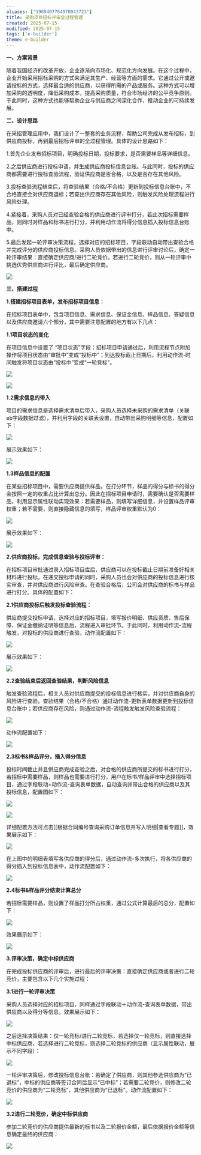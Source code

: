 ```yaml
---
aliases: ["1969407784970943723"]
title: 采购项目招标评审全过程管理
created: 2025-07-15
modified: 2025-07-15
tags: ['e-builder']
theme: e-builder
---
```


**一、方案背景**

随着我国经济的改革开放，企业逐渐向市场化、规范化方向发展。在这个过程中，企业开始采用招标采购的方式来满足其生产、经营等方面的需求。它通过公开或邀请投标的方式，选择最合适的供应商，以获得所需的产品或服务。这种方式可以增加采购的透明度，降低采购成本，提高采购质量，符合市场经济的公平竞争原则。于此同时，这种方式也能够帮助企业与供应商之间深化合作，推动企业的可持续发展。

**二、设计思路**

在采招管理应用中，我们设计了一整套的业务流程，帮助公司完成从发布招标，到供应商投标，再到最后招标评审的全过程管理。具体的设计思路如下：

1.首先企业发布招标项目，明确投标日期，投标要求，是否需要样品等详细信息。

2.之后供应商进行投标申请，并生成供应商投标信息台账。与此同时，投标的供应商都需要进行投标查验流程，验证供应商是否合格，以及是否存在其他风险。

3.投标查验流程结束后，将查验结果（合格/不合格）更新到投标信息台账中，不合格直接会对供应商退标；若查出供应商存在其他风险，则触发风险处理流程进行风险处理。

4.紧接着，采购人员对已经查验合格的供应商进行评审打分，若此次招标需要样品，则同时对样品和标书进行打分，并利用动作流将得分信息插入投标信息台账中。

5.最后发起一轮评审决策流程，选择对应的招标项目，字段联动自动带出查验合格并完成评分的供应商投标信息。采购人员依据带出的信息进行评审讨论后，确定一轮评审结果：直接确定供应商/进行二轮竞价。若进行二轮竞价，则从一轮评审中挑选优秀供应商进行评比，最后确定供应商。

![](https://myhelpdoc.oss-cn-heyuan.aliyuncs.com/mdimages/cf4a469ffca9528e3ce4ed7cfd386ac8.jpg)

**三、搭建过程**

**1.搭建招标项目表单，发布招标项目信息：**

在招标项目表单中，包含项目信息、需求信息、保证金信息、样品信息、答疑信息以及供应商邀请六个部分，其中需要注意配置的地方有以下几点：

**1.1项目状态的变化**

在项目信息中设置了 “项目状态”字段：招标项目申请通过后，利用流程节点附加操作将项目状态由“审批中”变成“投标中”；到达投标截止日期后，利用动作流-时间触发将项目状态由“投标中”变成“一轮竞标”。

![](https://myhelpdoc.oss-cn-heyuan.aliyuncs.com/mdimages/aa12ea2aabe72cbde9a3e0a7b936b1d1.jpg)

![](https://myhelpdoc.oss-cn-heyuan.aliyuncs.com/mdimages/a035a0a782453bf373336c3d53347657.jpg)

**1.2需求信息的带入**

项目的需求信息是选择需求清单后带入，采购人员选择未采购的需求清单（关联eb字段数据过滤），并利用字段的关联表设置，自动带出采购明细等信息，配置如下：

![](https://myhelpdoc.oss-cn-heyuan.aliyuncs.com/mdimages/dc3e6650c9691c61c642a8c93055d156.jpg)

展示效果如下：

![](https://myhelpdoc.oss-cn-heyuan.aliyuncs.com/mdimages/715e89c0cab6ae7e10047519e0b5a3d0.jpg)

**1.3样品信息的配置**

在某些招标项目中，需要供应商提供样品，在打分环节，样品的得分与标书的得分会按照一定的权重占比计算出总分。因此在招标项目申请时，需要确认是否需要样品，利用显示属性联动实现效果：若需要样品，则填写详细信息，并设置样品评审权重；若不需要，则直接隐藏信息的填写，样品评审权重默认为0：

![](https://myhelpdoc.oss-cn-heyuan.aliyuncs.com/mdimages/1baef5fe335f4b9352f5eb1d79256e30.jpg)

展示效果如下：

![](https://myhelpdoc.oss-cn-heyuan.aliyuncs.com/mdimages/651e37f6ebcb265415407cb98687df2a.jpg)

**2.供应商投标，完成信息查验与投标评审：**

在招标项目审批通过录入招标项目库后，供应商可以在投标截止日期前准备好相关材料进行投标。在递交投标申请的同时，采购人员也会对供应商的投标信息进行核实审查，并对供应商进行风险审查。在查验合格后，公司会对供应商的标书与样品进行打分。具体的配置如下：

**2.1供应商投标后触发投标查验流程：**

供应商提交投标申请，选择对应的招标项目，填写报价明细、供应资质、售后保障、保证金缴纳证明等信息后，流程进入审批环节。于此同时，利用动作流-流程触发，对投标的供应商进行查验，动作流配置如下：

![](https://myhelpdoc.oss-cn-heyuan.aliyuncs.com/mdimages/31e3a3151c89dcb84d1ee4e356028581.jpg)

展示效果如下：

![](https://myhelpdoc.oss-cn-heyuan.aliyuncs.com/mdimages/f2d68c85d2fc4dc25947d7f2a07afe2f.jpg)

**2.2查验结束后返回查验结果，判断风险信息**

触发查验流程后，相关人员对供应商提交的投标信息进行核实，并对供应商自身的风险进行查验。查验结果（合格/不合格）通过动作流-更新表单数据更新到投标信息台账中；若供应商存在风险，则通过动作流-流程触发触发风险查验流程：

![](https://myhelpdoc.oss-cn-heyuan.aliyuncs.com/mdimages/18e1ade5ef28f64bfe3d4f640bd177fb.jpg)

动作流配置如下：

![](https://myhelpdoc.oss-cn-heyuan.aliyuncs.com/mdimages/6fb1851440fbe5533708d4136a55a00b.jpg)

**2.3标书&样品评分，插入得分信息**

投标时间截止并且供应商完成查验之后，对合格的供应商所提交的标书进行打分，若招标中需要样品，则样品也需要进行打分，用户在标书/样品评审中选择招标项目，通过字段联动+动作流-查询表单数据，自动查询并带出合格的供应商以及其投标信息，配置图如下：

![](https://myhelpdoc.oss-cn-heyuan.aliyuncs.com/mdimages/83afbe177a8270cd222e4b394fbccc16.jpg)

![](https://myhelpdoc.oss-cn-heyuan.aliyuncs.com/mdimages/0c31e9ad347fb9e0b5a643e524d730ab.jpg)

详细配置方法可点击[[根据合同编号查询采购订单信息并写入明细|查看专题]]，效果展示如下：

![](https://myhelpdoc.oss-cn-heyuan.aliyuncs.com/mdimages/f24d64e0309f542cfbcceb9a3e55c2b8.jpg)

在上图中的明细表填写各供应商的得分后，通过动作流-多次执行，将各供应商的得分插入到投标信息表中，动作流配置如下：

![](https://myhelpdoc.oss-cn-heyuan.aliyuncs.com/mdimages/6e19d8e6dfe295c06091bac97e6c901f.jpg)

**2.4标书&样品评分结束计算总分**

若招标需要样品，则设置了样品打分所占权重，通过公式计算最后的总分，配置如下：

![](https://myhelpdoc.oss-cn-heyuan.aliyuncs.com/mdimages/f1c0b46e8d690ec730ee2da9b51841bf.jpg)

效果展示如下：

![](https://myhelpdoc.oss-cn-heyuan.aliyuncs.com/mdimages/d7ec2c5fa0a8f4aadfaa0c2e0c8fdb0e.jpg)

**3.评审决策，确定中标供应商**

在完成投标供应商的评审后，进行最后的评审决策：直接确定供应商或者进行二轮竞价，主要包含以下几个实施过程：

**3.1进行一轮评审决策**

采购人员选择对应的招标项目，同样通过字段联动＋动作流-查询表单数据，带出供应商以及得分等信息，效果展示如下：

![](https://myhelpdoc.oss-cn-heyuan.aliyuncs.com/mdimages/94e047e572758ea0288b6f34024d9479.jpg)

之后选择决策结果：仅一轮竞标/进行二轮竞标，若选择仅一轮竞标，则直接选择中标供应商，若选择进行二轮竞标，则选择二轮竞标的供应商（显示属性联动，展示不同字段）：

![](https://myhelpdoc.oss-cn-heyuan.aliyuncs.com/mdimages/754bc53fa2cfb355e0d0759898ec45ad.jpg)

一轮评审决策后，修改投标信息台账：若确定了供应商，则其他参选供应商为“已退标”，中标的供应商等签订合同后显示“已中标”；若需要二轮竞价，则修改二轮竞价的供应商为“二轮竞标”，其他供应商为“已退标”。动作流配置如下：

![](https://myhelpdoc.oss-cn-heyuan.aliyuncs.com/mdimages/aa4a54d162af007c9f17a2a0a8667154.jpg)

**3.2进行二轮竞价，确定中标供应商**

参加二轮竞价的供应商提供最新的标书以及二轮报价金额，最后依据报价金额等信息确定最终的供应商：

![](https://myhelpdoc.oss-cn-heyuan.aliyuncs.com/mdimages/a236f60404976683927fb8f9facf89f9.jpg)

